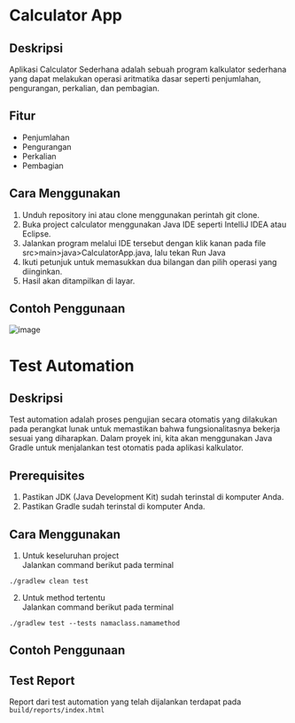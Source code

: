 # Calculator App
## Deskripsi
Aplikasi Calculator Sederhana adalah sebuah program kalkulator sederhana yang dapat melakukan operasi aritmatika dasar seperti penjumlahan, pengurangan, perkalian, dan pembagian.

## Fitur
* Penjumlahan
* Pengurangan
* Perkalian
* Pembagian
  
## Cara Menggunakan
1. Unduh repository ini atau clone menggunakan perintah git clone.
2. Buka project calculator menggunakan Java IDE seperti IntelliJ IDEA atau Eclipse.
3. Jalankan program melalui IDE tersebut dengan klik kanan pada file src>main>java>CalculatorApp.java, lalu tekan Run Java
4. Ikuti petunjuk untuk memasukkan dua bilangan dan pilih operasi yang diinginkan.
5. Hasil akan ditampilkan di layar.

## Contoh Penggunaan
![image](https://github.com/farizibnu/Calculator-UnitTesting/assets/95272531/7b904b00-4b7f-485e-a712-a12a3f7e2886)


# Test Automation
## Deskripsi
Test automation adalah proses pengujian secara otomatis yang dilakukan pada perangkat lunak untuk memastikan bahwa fungsionalitasnya bekerja sesuai yang diharapkan. Dalam proyek ini, kita akan menggunakan Java Gradle untuk menjalankan test otomatis pada aplikasi kalkulator.

## Prerequisites
1. Pastikan JDK (Java Development Kit) sudah terinstal di komputer Anda.
2. Pastikan Gradle sudah terinstal di komputer Anda.

## Cara Menggunakan
1. Untuk keseluruhan project<br>
Jalankan command berikut pada terminal
```
./gradlew clean test
```
2. Untuk method tertentu<br>
Jalankan command berikut pada terminal
```
./gradlew test --tests namaclass.namamethod
```

## Contoh Penggunaan

## Test Report
Report dari test automation yang telah dijalankan terdapat pada `build/reports/index.html`
